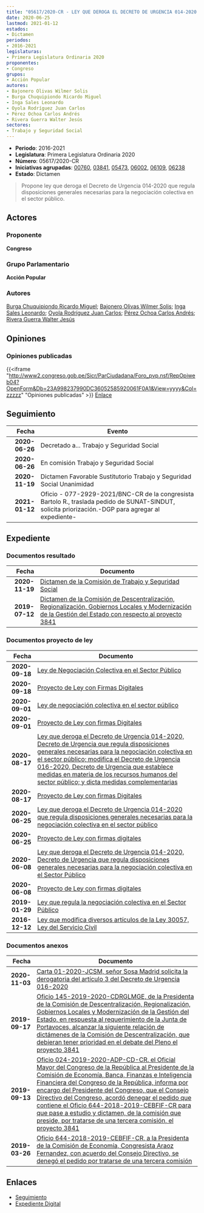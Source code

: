 ```yaml
---
title: "05617/2020-CR - LEY QUE DEROGA EL DECRETO DE URGENCIA 014-2020 QUE REGULA DISPOSICIONES GENERALES NECESARIAS PARA LA NEGOCIACIÓN COLECTIVA DEL SECTOR PÚBLICO"
date: 2020-06-25
lastmod: 2021-01-12
estados:
- Dictamen
periodos:
- 2016-2021
legislaturas:
- Primera Legislatura Ordinaria 2020
proponentes:
- Congreso
grupos:
- Acción Popular
autores:
- Bajonero Olivas Wilmer Solis
- Burga Chuquipiondo Ricardo Miguel
- Inga Sales Leonardo
- Oyola Rodríguez Juan Carlos
- Pérez Ochoa Carlos Andrés
- Rivera Guerra Walter Jesús
sectores:
- Trabajo y Seguridad Social
---
```

- **Periodo**: 2016-2021
- **Legislatura**: Primera Legislatura Ordinaria 2020
- **Número**: 05617/2020-CR
- **Iniciativas agrupadas**: [00760](../../00700/00760), [03841](../../03800/03841), [05473](../../05400/05473), [06002](../../06000/06002), [06109](../../06100/06109), [06238](../../06200/06238)
- **Estado**: Dictamen

> Propone ley que deroga el Decreto de Urgencia 014-2020 que regula disposiciones generales necesarias para la negociación colectiva en el sector público.


## Actores

### Proponente

**Congreso**

### Grupo Parlamentario

**Acción Popular**

### Autores

[Burga Chuquipiondo Ricardo Miguel](mailto:mailto:rburga@congreso.gob.pe); [Bajonero Olivas Wilmer Solis](mailto:mailto:wbajonero@congreso.gob.pe); [Inga Sales Leonardo](mailto:mailto:lingas@congreso.gob.pe); [Oyola Rodríguez Juan Carlos](mailto:mailto:joyola@congreso.gob.pe); [Pérez Ochoa Carlos Andrés](mailto:mailto:cperezo@congreso.gob.pe); [Rivera Guerra Walter Jesús](mailto:mailto:wriverag@congreso.gob.pe)

## Opiniones

### Opiniones publicadas

{{<iframe "http://www2.congreso.gob.pe/Sicr/ParCiudadana/Foro_pvp.nsf/RepOpiweb04?OpenForm&Db=23A998237990DC36052585920061F0A1&View=yyyy&Col=zzzzz" "Opiniones publicadas" >}}
[Enlace](http://www2.congreso.gob.pe/Sicr/ParCiudadana/Foro_pvp.nsf/RepOpiweb04?OpenForm&Db=23A998237990DC36052585920061F0A1&View=yyyy&Col=zzzzz)


## Seguimiento

| Fecha | Evento |
|------:|--------|
| **2020-06-26** | Decretado a... Trabajo y Seguridad Social |
| **2020-06-26** | En comisión Trabajo y Seguridad Social |
| **2020-11-19** | Dictamen Favorable Sustitutorio Trabajo y Seguridad Social Unanimidad |
| **2021-01-12** | Oficio - 077-2929-2021/BNC-CR de la congresista Bartolo R., traslada pedido de SUNAT-SINDUT, solicita priorización.-DGP para agregar al expediente- |

## Expediente

### Documentos resultado

| Fecha | Documento |
|------:|-----------|
| **2020-11-19** | [Dictamen de la Comisión de Trabajo y Seguridad Social](http://www.leyes.congreso.gob.pe/Documentos/2016_2021/Dictamenes/Proyectos_de_Ley/00760DC22MAY20201119.pdf) |
| **2019-07-12** | [Dictamen de la Comisión de Descentralización, Regionalización, Gobiernos Locales y Modernización de la Gestión del Estado con respecto al proyecto 3841](http://www.leyes.congreso.gob.pe/Documentos/2016_2021/Dictamenes/Proyectos_de_Ley/03841DC08MAY20190712.pdf) |

### Documentos proyecto de ley

| Fecha | Documento |
|------:|-----------|
| **2020-09-18** | [Ley de Negociación Colectiva en el Sector Público](http://www.leyes.congreso.gob.pe/Documentos/2016_2021/Proyectos_de_Ley_y_de_Resoluciones_Legislativas/PL06238-20200918.pdf) |
| **2020-09-18** | [Proyecto de Ley con Firmas Digitales](http://www.leyes.congreso.gob.pe/Documentos/2016_2021/Proyectos_de_Ley_y_de_Resoluciones_Legislativas/Proyectos_Firmas_digitales/PL06238.pdf) |
| **2020-09-01** | [Ley de negociación colectiva en el sector público](http://www.leyes.congreso.gob.pe/Documentos/2016_2021/Proyectos_de_Ley_y_de_Resoluciones_Legislativas/PL06109-20200901.pdf) |
| **2020-09-01** | [Proyecto de Ley con firmas Digitales](http://www.leyes.congreso.gob.pe/Documentos/2016_2021/Proyectos_de_Ley_y_de_Resoluciones_Legislativas/Proyectos_Firmas_digitales/PL06109.pdf) |
| **2020-08-17** | [Ley que deroga el Decreto de Urgencia 014-2020, Decreto de Urgencia que regula disposiciones generales necesarias para la negociación colectiva en el sector público; modifica el Decreto de Urgencia 016-2020, Decreto de Urgencia que establece medidas en materia de los recursos humanos del sector público; y dicta medidas complementarias](http://www.leyes.congreso.gob.pe/Documentos/2016_2021/Proyectos_de_Ley_y_de_Resoluciones_Legislativas/PL06002-20200817.pdf) |
| **2020-08-17** | [Proyecto de Ley con firmas Digitales](http://www.leyes.congreso.gob.pe/Documentos/2016_2021/Proyectos_de_Ley_y_de_Resoluciones_Legislativas/Proyectos_Firmas_digitales/PL06002.pdf) |
| **2020-06-25** | [Ley que deroga el Decreto de Urgencia 014-2020 que regula disposiciones generales necesarias para la negociación colectiva en el sector público](http://www.leyes.congreso.gob.pe/Documentos/2016_2021/Proyectos_de_Ley_y_de_Resoluciones_Legislativas/PL05617-20200625.pdf) |
| **2020-06-25** | [Proyecto de Ley con firmas digitales](http://www.leyes.congreso.gob.pe/Documentos/2016_2021/Proyectos_de_Ley_y_de_Resoluciones_Legislativas/Proyectos_Firmas_digitales/PL05617.pdf) |
| **2020-06-08** | [Ley que deroga el Decreto de Urgencia 014-2020, Decreto de Urgencia que regula disposiciones generales necesarias para la negociación colectiva en el Sector Público](http://www.leyes.congreso.gob.pe/Documentos/2016_2021/Proyectos_de_Ley_y_de_Resoluciones_Legislativas/PL05473-20200609.pdf) |
| **2020-06-08** | [Proyecto de Ley con firmas digitales](http://www.leyes.congreso.gob.pe/Documentos/2016_2021/Proyectos_de_Ley_y_de_Resoluciones_Legislativas/Proyectos_Firmas_digitales/PL05473.pdf) |
| **2019-01-29** | [Ley que regula la negociación colectiva en el Sector Público](http://www.leyes.congreso.gob.pe/Documentos/2016_2021/Proyectos_de_Ley_y_de_Resoluciones_Legislativas/PL0384120190129.pdf) |
| **2016-12-12** | [Ley que modifica diversos artículos de la Ley 30057, Ley del Servicio Civil](http://www.leyes.congreso.gob.pe/Documentos/2016_2021/Proyectos_de_Ley_y_de_Resoluciones_Legislativas/PL0076020161212.pdf) |

### Documentos anexos

| Fecha | Documento |
|------:|-----------|
| **2020-11-03** | [Carta 01-2020-JCSM, señor Sosa Madrid solicita la derogatoria del artículo 3 del Decreto de Urgencia 016-2020](http://www.leyes.congreso.gob.pe/Documentos/2016_2021/Oficios/Otras_Instituciones/CARTA-01-2020-JCSM.pdf) |
| **2019-09-17** | [Oficio 145-2019-2020-CDRGLMGE, de la Presidenta de la Comisión de Descentralización, Regionalización, Gobiernos Locales y Modernización de la Gestión del Estado, en respuesta al requerimiento de la Junta de Portavoces, alcanzar la siguiente relación de dictámenes de la Comisión de Descentralización, que debieran tener prioridad en el debate del Pleno el proyecto 3841](http://www.leyes.congreso.gob.pe/Documentos/2016_2021/Oficios/Comisiones_Ordinarias/OFICIO-145-2019-2020-CDRGLMGE.pdf) |
| **2019-09-13** | [Oficio 024-2019-2020-ADP-CD-CR. el Oficial Mayor del Congreso de la República al Presidente de la Comisión de Economía, Banca, Finanzas e Inteligencia Financiera del Congreso de la República, informa por encargo del Presidente del Congreso, que el Consejo Directivo del Congreso, acordó denegar el pedido que contiene el Oficio 644-2018-2019-CEBFIF-CR para que pase a estudio y dictamen, de la comisión que preside, por tratarse de una tercera comisión, el proyecto 3841](http://www.leyes.congreso.gob.pe/Documentos/2016_2021/Oficios/Oficialia_Mayor/OFICIO-024-2019-2020-ADP-CD-CR.pdf) |
| **2019-03-26** | [Oficio 644-2018-2019-CEBFIF-CR, a la Presidenta de la Comisión de Economía, Congresista Araoz Fernandez, con acuerdo del Consejo Directivo, se denegó el pedido por tratarse de una tercera comisión](http://www.leyes.congreso.gob.pe/Documentos/2016_2021/Consejo_Directivo/Pedidos_Pase_a_Comision/OFICIO-644-2018-2019-CEBFIF-CR.pdf) |

## Enlaces

- [Seguimiento](http://www2.congreso.gob.pe/Sicr/TraDocEstProc/CLProLey2016.nsf/f7fff46988ca05b1052578e100829cc7/fc3f7d87e14d7e960525859200830619?OpenDocument)
- [Expediente Digital](http://www2.congreso.gob.pe/Sicr/TraDocEstProc/Expvirt_2011.nsf/visbusqptramdoc1621/05617?opendocument)


